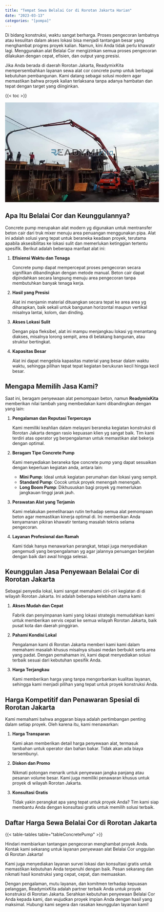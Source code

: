 ```yaml
---
title: "Tempat Sewa Belalai Cor di Rorotan Jakarta Harian"
date: "2023-03-13"
categories: "[pompa]"
---
```


Di bidang konstruksi, waktu sangat berharga. Proses pengecoran lambatnya atau kesulitan dalam akses lokasi bisa menjadi tantangan besar yang menghambat progres proyek kalian. Namun, kini Anda tidak perlu khawatir lagi. Menggunakan alat Belalai Cor mengizinkan semua proses pengecoran dilakukan dengan cepat, efisien, dan output yang presisi.

Jika Anda berada di daerah Rorotan Jakarta, ReadymixKita mempersembahkan layanan sewa alat cor concrete pump untuk berbagai kebutuhan pembangunan. Kami datang sebagai solusi modern agar memastikan bahwa proyek kalian terlaksana tanpa adanya hambatan dan tepat dengan target yang diinginkan.

{{< toc >}}

![Tempat Sewa Belalai Cor di Rorotan Jakarta Harian](/images/pompa/sewa-pompa-03.jpg)

## Apa Itu Belalai Cor dan Keunggulannya?

Concrete pump merupakan alat modern yg digunakan untuk mentransfer beton cair dari truk mixer menuju area penuangan menggunakan pipa. Alat ini adalah solusi yang tepat untuk beraneka keadaan proyek, terutama apabila aksesibilitas ke lokasi sulit dan memerlukan ketinggian tertentu spesifik. Berikut adalah beberapa manfaat alat ini:

1. **Efisiensi Waktu dan Tenaga**

   Concrete pump dapat mempercepat proses pengecoran secara signifikan dibandingkan dengan metode manual. Beton cair dapat dipindahkan secara langsung menuju area pengecoran tanpa membutuhkan banyak tenaga kerja.

2. **Hasil yang Presisi**

   Alat ini menjamin material dituangkan secara tepat ke area area yg diharapkan, baik sekali untuk bangunan horizontal maupun vertikal misalnya lantai, kolom, dan dinding.

3. **Akses Lokasi Sulit**

   Dengan pipa fleksibel, alat ini mampu menjangkau lokasi yg menantang diakses, misalnya lorong sempit, area di belakang bangunan, atau struktur bertingkat.

4. **Kapasitas Besar**

   Alat ini dapat mengelola kapasitas material yang besar dalam waktu waktu, sehingga pilihan tepat tepat kegiatan berukuran kecil hingga kecil besar.

## Mengapa Memilih Jasa Kami?

Saat ini, beragam penyewaan alat pemompaan beton, namun **ReadymixKita** memberikan nilai tambah yang membedakan kami dibandingkan dengan yang lain:

1. **Pengalaman dan Reputasi Terpercaya**

   Kami memiliki keahlian dalam melayani beraneka kegiatan konstruksi di Rorotan Jakarta dengan rasio kepuasan klien yg sangat baik. Tim kami terdiri atas operator yg berpengalaman untuk memastikan alat bekerja dengan optimal.

2. **Beragam Tipe Concrete Pump**

   Kami menyediakan beraneka tipe concrete pump yang dapat sesuaikan dengan keperluan kegiatan anda, antara lain:
   - **Mini Pump**: Ideal untuk kegiatan perumahan dan lokasi yang sempit.
   - **Standard Pump**: Cocok untuk proyek menengah menengah.
   - **Long Boom Pump**: Dikhususkan bagi proyek yg memerlukan jangkauan tinggi jarak jauh.

3. **Perawatan Alat yang Terjamin**

   Kami melakukan pemeliharaan rutin terhadap semua alat pemompaan beton agar memastikan kinerja optimal di. Ini memberikan Anda kenyamanan pikiran khawatir tentang masalah teknis selama pengecoran.

4. **Layanan Profesional dan Ramah**

   Kami tidak hanya menawarkan perangkat, tetapi juga menyediakan pengemudi yang berpengalaman yg agar jalannya penuangan berjalan dengan baik dari awal hingga selesai.

## Keunggulan Jasa Penyewaan Belalai Cor di Rorotan Jakarta

Sebagai penyedia lokal, kami sangat memahami ciri-ciri kegiatan di di wilayah Rorotan Jakarta. Ini adalah beberapa kelebihan utama kami:

1. **Akses Mudah dan Cepat**

   Fabrik dan penyimpanan kami yang lokasi strategis memudahkan kami untuk memberikan servis cepat ke semua wilayah Rorotan Jakarta, baik pusat kota dan daerah pinggiran.

2. **Pahami Kondisi Lokal**

   Pengalaman kami di Rorotan Jakarta memberi kami kami dalam memahami masalah khusus misalnya situasi medan berbukit serta area yang padat. Dengan pemahaman ini, kami dapat menyediakan solusi terbaik sesuai dari kebutuhan spesifik Anda.

3. **Harga Terjangkau**

   Kami memberikan harga yang tanpa mengorbankan kualitas layanan, sehingga kami menjadi pilihan yang tepat untuk proyek konstruksi Anda.

## Harga Kompetitif dan Penawaran Spesial di Rorotan Jakarta

Kami memahami bahwa anggaran biaya adalah pertimbangan penting dalam setiap proyek. Oleh karena itu, kami menawarkan:

1. **Harga Transparan**

   Kami akan memberikan detail harga penyewaan alat, termasuk tambahan untuk operator dan bahan bakar. Tidak akan ada biaya tersembunyi.

2. **Diskon dan Promo**

   Nikmati potongan menarik untuk penyewaan jangka panjang atau pesanan volume besar. Kami juga memiliki penawaran khusus untuk proyek di wilayah Rorotan Jakarta.

3. **Konsultasi Gratis**

   Tidak yakin perangkat apa yang tepat untuk proyek Anda? Tim kami siap membantu Anda dengan konsultasi gratis untuk memilih solusi terbaik.

## Daftar Harga Sewa Belalai Cor di Rorotan Jakarta

{{< table-tables table="tableConcretePump" >}}

Hindari membiarkan tantangan pengecoran menghambat proyek Anda. Kontak kami sekarang untuk layanan penyewaan alat Belalai Cor unggulan di Rorotan Jakarta!

Kami juga menyediakan layanan survei lokasi dan konsultasi gratis untuk memastikan kebutuhan Anda terpenuhi dengan baik. Pesan sekarang dan nikmati hasil konstruksi yang cepat, cepat, dan memuaskan.

Dengan pengalaman, mutu layanan, dan komitmen terhadap kepuasan pelanggan, ReadymixKita adalah partner terbaik Anda untuk proyek konstruksi di Rorotan Jakarta. Serahkan kebutuhan penyewaan Belalai Cor Anda kepada kami, dan wujudkan proyek impian Anda dengan hasil yang maksimal. Hubungi kami segera dan rasakan keunggulan layanan kami!